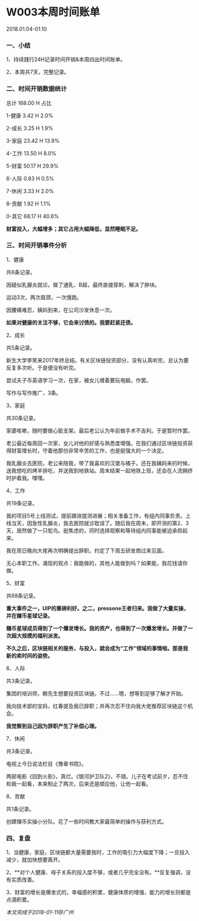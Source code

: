 # W003本周时间账单

2018.01.04-01.10

### 一、小结

1、持续践行24H记录时间开销&本周四出时间账单。

2、本周共7天，完整记录。

### 二、时间开销数据统计

总计	168.00 	H	占比

1-健康	3.42 	H	2.0%

2-成长	3.25 	H	1.9%

3-家庭	23.42 	H	13.9%

4-工作	13.50 	H	8.0%

5-财富	50.17 	H	29.9%

6-人际	0.83 	H	0.5%

7-休闲	3.33 	H	2.0%

8-贡献	1.92 	H	1.1%

0-其它	68.17 	H	40.6%

**财富投入，大幅增多；其它占用大幅降低，显然睡眠不足。**

### 三、时间开销事件分析

1、健康

共6条记录。

因疑似乳腺炎就诊。做了通乳、B超，最终直接穿刺，解决了肿块。

运动3次，两次肩颈，一次慢跑。

因腰痛难忍，姨妈到来，在公司沙发休息一次。

**如果对健康的关注不够，它会来讨债的。我要赶紧还债。**

2、成长

共5条记录。

新生大学李笑来2017年终总结。有关区块链投资部分，没有认真听完，总认为要反复多次听。于是便没有听完。

尝试夫子币英语学习一次，在家，被女儿缠着要玩电脑，作罢。

写作与写作推广，3条。

3、家庭

共30条记录。

家婆咳嗽，随时要做心脏支架。最后老公认为年前做手术不吉利。于是暂时作罢。

老公最近每周回一次家，女儿对他的好感与熟悉度增强。在我们通过区块链投资获得财富增长时，守着他那份非常辛苦的工作，也是挺强大的一个决定。

我乳腺炎去医院，老公来陪我，带了我喜欢的汉堡与橘子。还在我姨妈来的时候，送我想吃的烤羊排吃，并送我到地铁站。周末结束一起地铁上班，还会在人流拥挤时护着我。嘿嘿。

4、工作

共19条记录。

我的项目5号上线测试，提前跟进提测进展；相关准备工作，有组内同事负责。上线当天，因急性乳腺炎，我去医院就诊耽误了。随后我在周末，即开测的第2、3天，居然做了一只鸵鸟。挺焦虑的，同时选择观察和等待组内同事能被迫承担起来。

我在周日晚向大佬再次明确提出辞职。约定了下周五研发商过来见面。

无心本职工作。涌现的观点：我能做的，其他人能做到吗？如果能，我花钱请你做。

5、财富

共68条记录。

**重大事件之一，UIP的重磅利好。之二，pressone王者归来。我做了大量实操，并在赚币星球记录。**

**赚币星球成员得到了一个爆发增长。我的资产，也得到了一次爆发增长。并做了一次超大规模的福利派发。**

**不久之后，区块链相关的服务，与投入，就会成为“工作”领域的事情啦。那是我新的卖时间的姿势。**

6、人际

共3条记录。

集团的培训师，赖先生想要投资区块链。不过……嗯，想等到足够了解才开始。

我向技术部的宝妈，红春提及我已辞职；并再次忍不住向我大佬推荐区块链这个机会。

**我觉察到自己因为辞职产生了补偿心理。**

7、休闲

共3条记录。

电视上今日说法栏目《豫章书院》。

两部电影《回到火影》，真烂。《银河护卫队2》，不错。儿子在考试前夕，忍不住和我一起看，本来制止了两次，后来还是顺应他，让他一起看。

8、贡献

共1条记录。

创建赚币实操小分队。花了一些时间教大家最简单的操作与获利方式。

### 四、复盘

1、当健康，家庭，区块链都大量需要我时，工作的吸引力大幅度下降；一旦投入减少，就加快想要离开。

2、**对个人健康、母子关系的投入度不够，或者几乎完全没有。**反复强调，没有实质改善。

3、财富的增长是爆发式的，幸福感的积累，健康体质的增强，能力的增长则都是点滴积累。

_本文完成于2018-01-11@广州_
